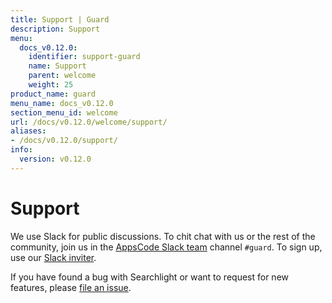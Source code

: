 ```yaml
---
title: Support | Guard
description: Support
menu:
  docs_v0.12.0:
    identifier: support-guard
    name: Support
    parent: welcome
    weight: 25
product_name: guard
menu_name: docs_v0.12.0
section_menu_id: welcome
url: /docs/v0.12.0/welcome/support/
aliases:
- /docs/v0.12.0/support/
info:
  version: v0.12.0
---
```


# Support

We use Slack for public discussions. To chit chat with us or the rest of the community, join us in the [AppsCode Slack team](https://appscode.slack.com/messages/C8M8HANQ0/details/) channel `#guard`. To sign up, use our [Slack inviter](https://slack.appscode.com/).

If you have found a bug with Searchlight or want to request for new features, please [file an issue](https://go.kubeguard.dev/guard/issues/new).
